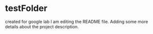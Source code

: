 # testFolder
created for google lab
I am editing the README file. Adding some more details about the project description.
